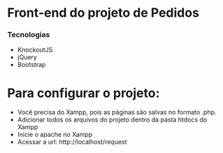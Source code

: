 # Front-end do projeto de Pedidos

### Tecnologias

- KnockoutJS
- jQuery
- Bootstrap

# Para configurar o projeto:

- Você precisa do Xampp, pois as páginas são salvas no formato .php.
- Adicionar todos os arquivos do projeto dentro da pasta htdocs do Xampp
- Inicie o apache no Xampp
- Acessar a url: http://localhost/request
